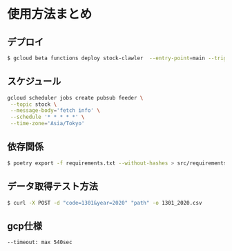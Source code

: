 # 使用方法まとめ
## デプロイ

```bash
$ gcloud beta functions deploy stock-clawler  --entry-point=main --trigger-topic=stock --env-vars-file=env.yaml --source=src --runtime=python38 --timeout=300
```

## スケジュール
```bash
gcloud scheduler jobs create pubsub feeder \
 --topic stock \
 --message-body='fetch info' \
 --schedule '* * * * *' \
 --time-zone='Asia/Tokyo'
```
## 依存関係

```bash
$ poetry export -f requirements.txt --without-hashes > src/requirements.txt

```

## データ取得テスト方法

```bash
$ curl -X POST -d "code=1301&year=2020" "path" -o 1301_2020.csv
```

## gcp仕様
```
--timeout: max 540sec
```
